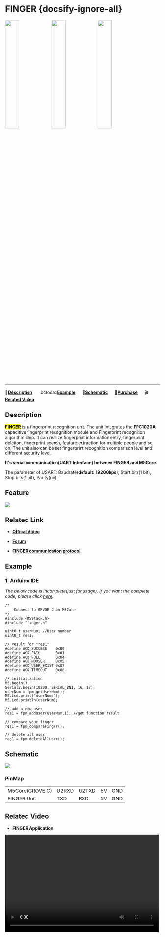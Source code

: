 # FINGER {docsify-ignore-all}

<img src="assets/img/product_pics/unit/unit_finger_01.png" width="30%" height="30%"><img src="assets/img/product_pics/unit/unit_finger_02.png" width="30%" height="30%"><img src="assets/img/product_pics/unit/unit_finger_grove_c.png" width="30%" height="30%">

***

:memo:**[Description](#Description)**&nbsp;&nbsp;&nbsp;&nbsp;&nbsp;&nbsp;:octocat:**[Example](#Example)**&nbsp;&nbsp;&nbsp;&nbsp;&nbsp;&nbsp;:electric_plug:**[Schematic](#Schematic)**&nbsp;&nbsp;&nbsp;&nbsp;&nbsp;&nbsp;🛒**[Purchase](https://pt.aliexpress.com/store/product/M5Stack-Official-Finger-Print-Unit-FPC1020A-Capacitive-Fingerprint-Identification-Module-Grove-Cable-UART-Interface-for-ESP32/3226069_32966642182.html?spm=a2g03.12010612.8148356.36.73ee56a05T9uR7)**&nbsp;&nbsp;&nbsp;&nbsp;&nbsp;&nbsp;:clapper:**[Related Video](#Related-Video)**

<!-- :memo:**[Description](#Description)**&nbsp;&nbsp;&nbsp;&nbsp;&nbsp;&nbsp;:octocat:**[Example](#Example)**&nbsp;&nbsp;&nbsp;&nbsp;&nbsp;&nbsp;:electric_plug:**[Schematic](#Schematic)**&nbsp;&nbsp;&nbsp;&nbsp;&nbsp;&nbsp;🛒**[Purchase](https://pt.aliexpress.com/store/product/M5Stack-Official-Finger-Print-Unit-FPC1020A-Capacitive-Fingerprint-Identification-Module-Grove-Cable-UART-Interface-for-ESP32/3226069_32966642182.html?spm=a2g03.12010612.8148356.36.73ee56a05T9uR7)**&nbsp;&nbsp;&nbsp;:clapper:**[Related Video](#Related-Video)** -->

## Description

**<mark>FINGER</mark>** is a fingerprint recognition unit. The unit integrates the **FPC1020A** capacitive fingerprint recognition module and Fingerprint recognition algorithm chip. It can realize fingerprint information entry,  fingerprint deletion, fingerprint search, feature extraction for multiple people and so on. The unit also can be set fingerprint recognition comparison level and different security level.

**It's serial communication(UART Interface) between FINGER and M5Core.**

The parameter of USART: Baudrate(**default: 19200bps**), Start bits(1 bit), Stop bits(1 bit), Parity(no)

## Feature

<img src="assets/img/product_pics/unit/unit_finger_03_en.png">

<!-- - Fingerprint recognition capacity: 150 pices
- Comparison mode: 1:N or 1:1
- Comparison level: 0 ~ 9(default: 5)
- Security level: 1 ~ 5(default: 3)
- Response time: fingerprint preprocessing < 0.45s
- Input voltage range: 3.3 ~ 6V
- Operating temperature and humidity: -10 ~ 60°, 20% ~ 80% -->

## Related Link

- **[Offical Video](https://www.youtube.com/channel/UCozgFVglWYQXbvTmGyS739w)**

- **[Forum](http://forum.m5stack.com/)**

- **[FINGER communication protocol](https://github.com/m5stack/M5-Schematic/blob/master/Units/finger/biovo_fingerprint_Protocol_en.DOC)**

## Example

### 1. Arduino IDE

*The below code is incomplete(just for usage). If you want the complete code, please click [here](https://github.com/m5stack/M5-ProductExampleCodes/tree/master/Unit/FINGER/Arduino).*

```arduino
/*
    Connect to GRVOE C on M5Core
*/
#include <M5Stack.h>
#include "finger.h"

uint8_t userNum; //User number
uint8_t res1;

// result for "res1"
#define ACK_SUCCESS    0x00
#define ACK_FAIL       0x01
#define ACK_FULL       0x04
#define ACK_NOUSER     0x05
#define ACK_USER_EXIST 0x07
#define ACK_TIMEOUT    0x08

// initialization
M5.begin();
Serial2.begin(19200, SERIAL_8N1, 16, 17);
userNum = fpm_getUserNum();
M5.Lcd.print("userNum:");
M5.Lcd.println(userNum);

// add a new user
res1 = fpm_addUser(userNum,1); //get function result

// compare your finger
res1 = fpm_compareFinger();

// delete all user
res1 = fpm_deleteAllUser();
```
## Schematic

<img src="assets/img/product_pics/unit/finger_sch.JPG">

### PinMap

<table>
<tr><td>M5Core(GROVE C)</td><td>U2RXD</td><td>U2TXD</td><td>5V</td><td>GND</td></tr>
 <tr><td>FINGER Unit</td><td>TXD</td><td>RXD</td><td>5V</td><td>GND</td></tr>
</table>

## Related Video

- **FINGER Application**

<video width="500" height="315" controls>
    <source src="https://m5stack.oss-cn-shenzhen.aliyuncs.com/video/Blog/Twitch201901/Fingerprint%20Unit.mp4" type="video/mp4">
</video>